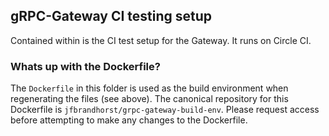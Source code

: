 ## gRPC-Gateway CI testing setup

Contained within is the CI test setup for the Gateway. It runs on Circle CI.

### Whats up with the Dockerfile?

The `Dockerfile` in this folder is used as the build environment when regenerating the files (see above).
The canonical repository for this Dockerfile is `jfbrandhorst/grpc-gateway-build-env`. Please request access
before attempting to make any changes to the Dockerfile.
